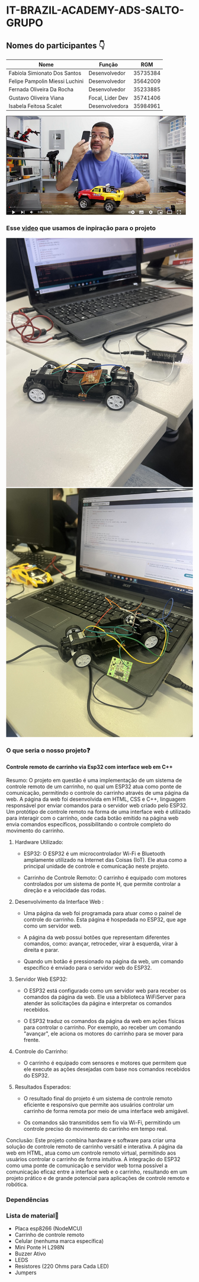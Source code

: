 # IT-BRAZIL-ACADEMY-ADS-SALTO-GRUPO

## Nomes do participantes 👇

| Nome            | Função             | RGM            | 
|-----------------|--------------------|----------------|
| Fabíola Simionato Dos Santos | Desenvolvedor | 35735384 |
| Felipe Pampolin Miessi Luchini | Desenvolvedor | 35642009 |
| Fernada Oliveira Da Rocha | Desenvolvedor | 35233885 |
| Gustavo Oliveira Viana | Focal, Lider Dev | 35741406 |
| Isabela Feitosa Scalet | Desenvolvedora | 35984961 |


<!-- imagem para mostrar a base do projeto  -->
![Imagem de projeto base](assetsREADME/PrintVideo.png)
### Esse [video](https://www.youtube.com/watch?v=WWSqJVakfVY) que usamos de inpiração para o projeto


![Imagem do dia 10/10](assetsREADME/IMG_1198.jpg)
![Imagem do dia 17/10](assetsREADME/IMG_1659.jpg)

### O que seria o nosso projeto❓  

#### Controle remoto de carrinho via Esp32 com interface web em C++

Resumo: O projeto em questão é uma implementação de um sistema de controle remoto de um carrinho, no qual um ESP32 atua como ponte de comunicação, permitindo o controle do carrinho através de uma página da web. A página da web foi desenvolvida em HTML, CSS e C++, linguagem responsável por enviar comandos para o servidor web criado pelo ESP32. Um protótipo de controle remoto na forma de uma interface web é utilizado para interagir com o carrinho, onde cada botão emitido na página web envia comandos específicos, possibilitando o controle completo do movimento do carrinho.

1. Hardware Utilizado:

   - ESP32: O ESP32 é um microcontrolador Wi-Fi e Bluetooth amplamente utilizado na Internet das Coisas (IoT). Ele atua como a principal unidade de controle e comunicação neste projeto.
   
   - Carrinho de Controle Remoto: O carrinho é equipado com motores controlados por um sistema de ponte H, que permite controlar a direção e a velocidade das rodas.

2. Desenvolvimento da Interface Web :

   - Uma página da web foi programada para atuar como o painel de controle do carrinho. Esta página é hospedada no ESP32, que age como um servidor web.

   - A página da web possui botões que representam diferentes comandos, como: avançar, retroceder, virar à esquerda, virar à direita e parar.

   - Quando um botão é pressionado na página da web, um comando específico é enviado para o servidor web do ESP32.

3. Servidor Web ESP32:

   - O ESP32 está configurado como um servidor web para receber os comandos da página da web. Ele usa a biblioteca WiFiServer para atender às solicitações da página e interpretar os comandos recebidos.

   - O ESP32 traduz os comandos da página da web em ações físicas para controlar o carrinho. Por exemplo, ao receber um comando "avançar", ele aciona os motores do carrinho para se mover para frente.

4. Controle do Carrinho:

   - O carrinho é equipado com sensores e motores que permitem que ele execute as ações desejadas com base nos comandos recebidos do ESP32.

5. Resultados Esperados:

   - O resultado final do projeto é um sistema de controle remoto eficiente e responsivo que permite aos usuários controlar um carrinho de forma remota por meio de uma interface web amigável.

   - Os comandos são transmitidos sem fio via Wi-Fi, permitindo um controle preciso do movimento do carrinho em tempo real.

Conclusão: Este projeto combina hardware e software para criar uma solução de controle remoto de carrinho versátil e interativa. A página da web em HTML, atua como um controle remoto virtual, permitindo aos usuários controlar o carrinho de forma intuitiva. A integração do ESP32 como uma ponte de comunicação e servidor web torna possível a comunicação eficaz entre a interface web e o carrinho, resultando em um projeto prático e de grande potencial para aplicações de controle remoto e robótica.



### Dependências  


### Lista de material📖
- Placa esp8266 (NodeMCU)
- Carrinho de controle remoto 
- Celular (nenhuma marca específica) 
- Mini Ponte H L298N
- Buzzer Ativo
- LEDS 
- Resistores (220 Ohms para Cada LED)
- Jumpers



